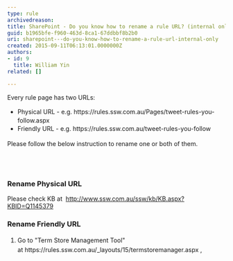 ```yaml
---
type: rule
archivedreason: 
title: SharePoint - Do you know how to rename a rule URL? (internal only)
guid: b1965bfe-f960-463d-8ca1-67ddbbf8b2b0
uri: sharepoint---do-you-know-how-to-rename-a-rule-url-internal-only
created: 2015-09-11T06:13:01.0000000Z
authors:
- id: 9
  title: William Yin
related: []

---
```



<p>Every rule page has two URLs&#58;​</p><ul><li><span style="line-height&#58;1.6;">Physical URL -&#160;e.g. https&#58;//rules.ssw.com.au/Pages/tweet-rules-you-follow.aspx​</span><br></li><li><span style="line-height&#58;1.6;">Friendly URL -&#160;</span><span style="line-height&#58;1.6;">e.g. https&#58;//rules.ssw.com.au/tweet-rules-you-follow​</span><br></li></ul><span style="line-height&#58;20.7999992370605px;">Please follow the below instruction to rename one or both of them.</span><br><p></p>
<br><excerpt class='endintro'></excerpt><br>
<h3 class="ssw15-rteElement-H3">Rename&#160;<span></span>Physical URL<span></span></h3><p>Please check KB at&#160; <span></span><a href="http&#58;//www.ssw.com.au/ssw/kb/KB.aspx?KBID=Q1145379%E2%80%8B%E2%80%8B">http&#58;//www.ssw.com.au/ssw/kb/KB.aspx?KBID=Q1145379 </a><span></span><br></p><h3 class="ssw15-rteElement-H3">Rename Friendly URL</h3><ol><li><span style="line-height&#58;1.6;"> <span></span><span></span></span><span style="line-height&#58;1.6;"> ​Go to &quot;Term Store Management Tool&quot; at&#160;</span><span style="line-height&#58;1.6;"></span><a style="line-height&#58;1.6;">https&#58;//rules.ssw.com.au/_layouts/15/termstoremanager.aspx </a> <span style="line-height&#58;1.6;"></span> ,<span style="line-height&#58;1.6;">&#160;</span><br></li></ol><p><br></p>


